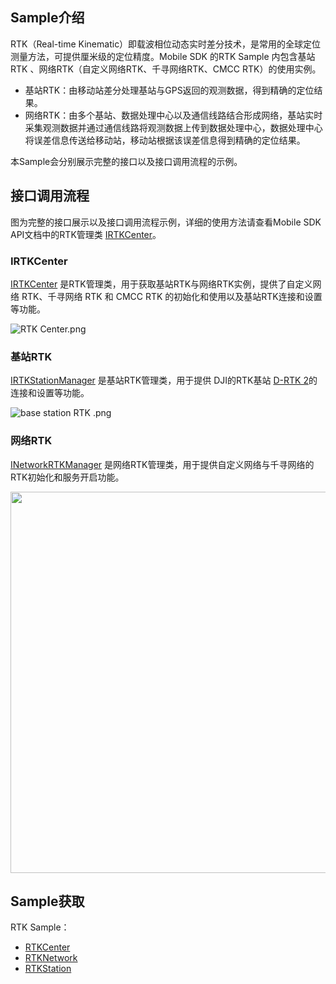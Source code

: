 ## Sample介绍
RTK（Real-time Kinematic）即载波相位动态实时差分技术，是常用的全球定位测量方法，可提供厘米级的定位精度。Mobile SDK 的RTK Sample 内包含基站RTK 、网络RTK（自定义网络RTK、千寻网络RTK、CMCC RTK）的使用实例。
* 基站RTK：由移动站差分处理基站与GPS返回的观测数据，得到精确的定位结果。
* 网络RTK：由多个基站、数据处理中心以及通信线路结合形成网络，基站实时采集观测数据并通过通信线路将观测数据上传到数据处理中心，数据处理中心将误差信息传送给移动站，移动站根据该误差信息得到精确的定位结果。

本Sample会分别展示完整的接口以及接口调用流程的示例。


## 接口调用流程
图为完整的接口展示以及接口调用流程示例，详细的使用方法请查看Mobile SDK API文档中的RTK管理类 [IRTKCenter](https://developer.dji.com/cn/api-reference-v5/android-api/Components/IRTKCenter/IRTKCenter.html)。

### IRTKCenter
[IRTKCenter](https://developer.dji.com/cn/api-reference-v5/android-api/Components/IRTKCenter/IRTKCenter.html) 是RTK管理类，用于获取基站RTK与网络RTK实例，提供了自定义网络 RTK、千寻网络 RTK 和 CMCC RTK 的初始化和使用以及基站RTK连接和设置等功能。


![RTK Center.png](https://terra-1-g.djicdn.com/71a7d383e71a4fb8887a310eb746b47f/msdk/Documentation/V5.1/RTK%20Center%20API%20calling.png)

### 基站RTK
[IRTKStationManager](https://developer.dji.com/cn/api-reference-v5/android-api/Components/IRTKCenter/IRTKStationManager.html) 是基站RTK管理类，用于提供 DJI的RTK基站 [D-RTK 2](https://www.dji.com/cn/d-rtk-2?site=brandsite&from=insite_search)的连接和设置等功能。

![base station RTK .png](https://terra-1-g.djicdn.com/84f990b0bbd145e6a3930de0c55d3b2b/admin/doc/55280485-d234-48dd-baf5-4a180fedd8ee.png)


### 网络RTK
[INetworkRTKManager](https://developer.dji.com/cn/api-reference-v5/android-api/Components/IRTKCenter/INetworkRTKManager.html) 是网络RTK管理类，用于提供自定义网络与千寻网络的RTK初始化和服务开启功能。

<div align=center><img src="https://terra-1-g.djicdn.com/71a7d383e71a4fb8887a310eb746b47f/msdk/Documentation/V5.1/network%20RTK.png" width="800" height = "610"></div>



## Sample获取

RTK Sample：
* [RTKCenter](https://github.com/dji-sdk/Mobile-SDK-Android-V5/blob/dev-sdk-main/SampleCode-V5/android-sdk-v5-sample/module-aircraft/src/main/java/dji/sampleV5/moduleaircraft/pages/RTKCenterFragment.kt)
* [RTKNetwork](https://github.com/dji-sdk/Mobile-SDK-Android-V5/blob/dev-sdk-main/SampleCode-V5/android-sdk-v5-sample/module-aircraft/src/main/java/dji/sampleV5/moduleaircraft/pages/RTKNetworkFragment.kt)
* [RTKStation](https://github.com/dji-sdk/Mobile-SDK-Android-V5/blob/dev-sdk-main/SampleCode-V5/android-sdk-v5-sample/module-aircraft/src/main/java/dji/sampleV5/moduleaircraft/pages/RTKStationFragment.kt)


